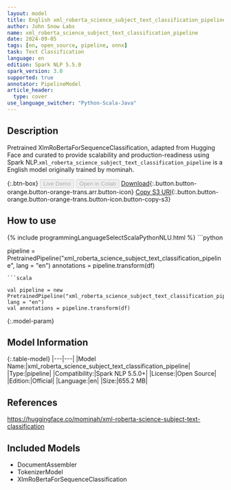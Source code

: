 ```yaml
---
layout: model
title: English xml_roberta_science_subject_text_classification_pipeline pipeline XlmRoBertaForSequenceClassification from mominah
author: John Snow Labs
name: xml_roberta_science_subject_text_classification_pipeline
date: 2024-09-05
tags: [en, open_source, pipeline, onnx]
task: Text Classification
language: en
edition: Spark NLP 5.5.0
spark_version: 3.0
supported: true
annotator: PipelineModel
article_header:
  type: cover
use_language_switcher: "Python-Scala-Java"
---
```


## Description

Pretrained XlmRoBertaForSequenceClassification, adapted from Hugging Face and curated to provide scalability and production-readiness using Spark NLP.`xml_roberta_science_subject_text_classification_pipeline` is a English model originally trained by mominah.

{:.btn-box}
<button class="button button-orange" disabled>Live Demo</button>
<button class="button button-orange" disabled>Open in Colab</button>
[Download](https://s3.amazonaws.com/auxdata.johnsnowlabs.com/public/models/xml_roberta_science_subject_text_classification_pipeline_en_5.5.0_3.0_1725515315368.zip){:.button.button-orange.button-orange-trans.arr.button-icon}
[Copy S3 URI](s3://auxdata.johnsnowlabs.com/public/models/xml_roberta_science_subject_text_classification_pipeline_en_5.5.0_3.0_1725515315368.zip){:.button.button-orange.button-orange-trans.button-icon.button-copy-s3}

## How to use



<div class="tabs-box" markdown="1">
{% include programmingLanguageSelectScalaPythonNLU.html %}
```python

pipeline = PretrainedPipeline("xml_roberta_science_subject_text_classification_pipeline", lang = "en")
annotations =  pipeline.transform(df)   

```
```scala

val pipeline = new PretrainedPipeline("xml_roberta_science_subject_text_classification_pipeline", lang = "en")
val annotations = pipeline.transform(df)

```
</div>

{:.model-param}
## Model Information

{:.table-model}
|---|---|
|Model Name:|xml_roberta_science_subject_text_classification_pipeline|
|Type:|pipeline|
|Compatibility:|Spark NLP 5.5.0+|
|License:|Open Source|
|Edition:|Official|
|Language:|en|
|Size:|655.2 MB|

## References

https://huggingface.co/mominah/xml-roberta-science-subject-text-classification

## Included Models

- DocumentAssembler
- TokenizerModel
- XlmRoBertaForSequenceClassification